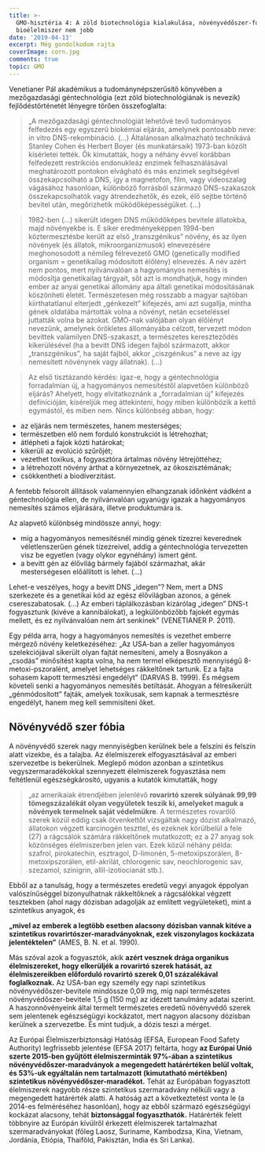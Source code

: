```yaml
---
title: >-
  GMO-hisztéria 4: A zöld biotechnológia kialakulása, növényvédőszer-fóbia, a
  bioélelmiszer nem jobb
date: '2019-04-13'
excerpt: Még gondolkodom rajta
coverImage: corn.jpg
comments: true
topic: GMO
---
```

Venetianer Pál akadémikus a tudománynépszerűsítő könyvében a mezőgazdasági géntechnológia (ezt zöld biotechnológiának is nevezik) fejlődéstörténetét lényegre törően összefoglalta:

> „A mezőgazdasági géntechnológiát lehetővé tevő tudományos felfedezés egy egyszerű biokémiai eljárás, amelynek pontosabb neve: in vitro DNS-rekombináció. (...) Általánosan alkalmazható technikává Stanley Cohen és Herbert Boyer (és munkatársaik) 1973-ban közölt kísérletei tették. Ők kimutatták, hogy a néhány évvel korábban felfedezett restrikciós endonukleáz enzimek felhasználásával meghatározott pontokon elvágható és más enzimek segítségével összekapcsolható a DNS, így a magnetofon, film, vagy videoszalag vágásához hasonlóan, különböző forrásból származó DNS-szakaszok összekapcsolhatók vagy átrendezhetők, és ezek, élő sejtbe történő bevitel után, megőrizhetik működőképességüket. (...)

> 1982-ben (...) sikerült idegen DNS működőképes bevitele állatokba, majd növényekbe is. E siker eredményeképpen 1994-ben köztermesztésbe került az első „transzgénikus” növény, és az ilyen növények (és állatok, mikroorganizmusok) elnevezésére meghonosodott a némileg félrevezető GMO (genetically modified organism = genetikailag módosított élőlény) elnevezés. A név azért nem pontos, mert nyilvánvalóan a hagyományos nemesítés is módosítja genetikailag tárgyait, sőt azt is mondhatjuk, hogy minden ember az anyai genetikai állomány apa általi genetikai módosításának köszönheti életét. Természetesen még rosszabb a magyar sajtóban kiirthatatlanul elterjedt „génkezelt” kifejezés, ami azt sugallja, mintha gének oldatába mártották volna a növényt, netán ecseteléssel juttatták volna be azokat. GMO-nak valójában olyan élőlényt nevezünk, amelynek örökletes állományába célzott, tervezett módon bevittek valamilyen DNS-szakaszt, a természetes kereszteződés kikerülésével (ha a bevitt DNS idegen fajból származott, akkor „transzgénikus”, ha saját fajból, akkor „ciszgénikus” a neve az így nemesített növénynek vagy állatnak). (...) 

> Az első tisztázandó kérdés: igaz-e, hogy a géntechnológia forradalmian új, a hagyományos nemesítéstől alapvetően különböző eljárás? Ahelyett, hogy elvitatkoznánk a „forradalmian új” kifejezés definícióján, kíséreljük meg áttekinteni, hogy miben különbözik a kettő egymástól, és miben nem.
Nincs különbség abban, hogy: 
* az eljárás nem természetes, hanem mesterséges;
* természetben elő nem forduló konstrukciót is létrehozhat;
* átlépheti a fajok közti határokat;
* kikerüli az evolúció szűrőjét;
* vezethet toxikus, a fogyasztóra ártalmas növény létrejöttéhez;
* a létrehozott növény árthat a környezetnek, az ökoszisztémának;
* csökkentheti a biodiverzitást.

A fentebb felsorolt állítások valamennyien elhangzanak időnként vádként a géntechnológia ellen, de nyilvánvalóan ugyanúgy igazak a hagyományos nemesítés számos eljárására, illetve produktumára is.

Az alapvető különbség mindössze annyi, hogy:
* míg a hagyományos nemesítésnél mindig gének tízezrei keverednek véletlenszerűen gének tízezreivel, addig a géntechnológia tervezetten visz be egyetlen (vagy olykor egynéhány) ismert gént.
* a bevitt gén az élővilág bármely fajából származhat, akár mesterségesen előállított is lehet. (...)

Lehet-e veszélyes, hogy a bevitt DNS „idegen”? Nem, mert a DNS szerkezete és a genetikai kód az egész élővilágban azonos, a gének csereszabatosak. (...) Az emberi táplálkozásban kizárólag „idegen” DNS-t fogyasztunk (kivéve a kannibálokat), a legkülönbözőbb fajokét egymás mellett, és ez nyilvánvalóan nem árt senkinek” (VENETIANER P. 2011).

Egy példa arra, hogy a hagyományos nemesítés is vezethet emberre mérgező növény keletkezéséhez: „Az USA-ban a zeller hagyományos szelekciójával sikerült olyan fajtát nemesíteni, amely a Bosnyákon a „csodás” minősítést kapta volna, ha nem termel elképesztő mennyiségű 8-metoxi-pszoralént, amelyet lehetséges rákkeltőnek tartunk. Ez a fajta sohasem kapott termesztési engedélyt” (DARVAS B. 1999). És mégsem követeli senki a hagyományos nemesítés betiltását. Ahogyan a félresikerült „génmódosított” fajták, amelyek toxikusak, sem kapnak a termesztésre engedélyt, hanem meg kell semmisíteni őket.

## Növényvédő szer fóbia

A növényvédő szerek nagy mennyiségben kerülnek bele a felszíni és felszín alatt vizekbe, és a talajba. Az élelmiszerek elfogyasztásával az emberi szervezetbe is bekerülnek. Meglepő módon azonban a szintetikus vegyszermaradékokkal szennyezett élelmiszerek fogyasztása nem feltétlenül egészségkárosító, ugyanis a kutatók kimutatták, hogy

> „az amerikaiak étrendjében jelenlévő **rovarirtó szerek súlyának 99,99 tömegszázalékát olyan vegyületek teszik ki, amelyeket maguk a növények termelnek saját védelmükre**. A természetes rovarölő szerek közül eddig csak ötvenkettőt vizsgáltak nagy dózist alkalmazó, állatokon végzett karcinogén teszttel, és ezeknek körülbelül a fele (27) a rágcsálók számára rákkeltőnek mutatkozott; ez a 27 anyag sok közönséges élelmiszerben jelen van. Ezek közül néhány példa: szafrol, pirokatechin, esztragol, D-limonén, 5-metoxipszorálen, 8-metoxipszorálen, etil-akrilát, chlorogenic sav, neochlorogenic sav, szezamol, szinigrin, allil-izotiocianát stb.).

Ebből az a tanulság, hogy a természetes eredetű vegyi anyagok éppolyan valószínűséggel bizonyulhatnak rákkeltőknek a rágcsálókkal végzett tesztekben (ahol nagy dózisban adagolják az említett vegyületeket), mint a szintetikus anyagok, és

**„mivel az emberek a legtöbb esetben alacsony dózisban vannak kitéve a szintetikus rovarirtószer-maradványoknak, ezek viszonylagos kockázata jelentéktelen”** (AMES, B. N. et al. 1990).

Más szóval azok a fogyasztók, akik **azért vesznek drága organikus élelmiszereket, hogy elkerüljék a rovarirtó szerek hatását, az élelmiszereikben előforduló rovarirtó szerek 0,01 százalékával foglalkoznak.** Az USA-ban egy személy egy napi szintetikus növényvédőszer-bevitele mindössze 0,09 mg, míg napi természetes növényvédőszer-bevitele 1,5 g (150 mg) az idézett tanulmány adatai szerint. A haszonnövényeink által termelt természetes eredetű növényvédő szerek sem jelentenek egészségügyi kockázatot, mert nagyon alacsony dózisban kerülnek a szervezetbe. És mint tudjuk, a dózis teszi a mérget.

Az Európai Élelmiszerbiztonsági Hatóság (EFSA, European Food Safety Authority) legfrissebb jelentése (EFSA 2017) feltárta, hogy **az Európai Unió szerte 2015-ben gyűjtött élelmiszerminták 97%-ában a szintetikus növényvédőszer-maradványok a megengedett határértéken belül voltak, és 53%-uk egyáltalán nem tartalmazott (kimutatható mértékben) szintetikus növényvédőszer-maradékot.** Tehát az Európában fogyasztott élelmiszerek nagyobb része szintetikus szermaradvány nélküli vagy a megengedett határérték alatti. A hatóság azt a következtetést vonta le (a 2014-es felméréséhez hasonlóan), hogy az ebből származó egészségügyi kockázat alacsony, tehát **biztonsággal fogyaszthatók.** Határérték felett többnyire az Európán kívülről érkezett élelmiszerek tartalmazhat szermaradványokat (főleg Laosz, Suriname, Kambodzsa, Kína, Vietnam, Jordánia, Etiópia, Thaiföld, Pakisztán, India és Sri Lanka).

